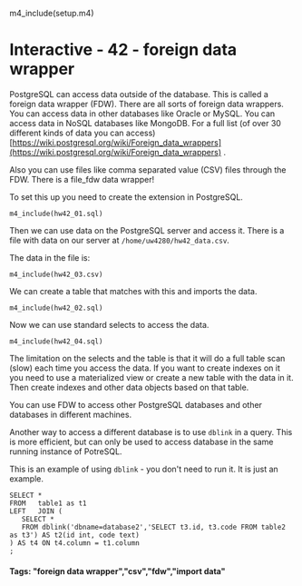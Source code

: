 
m4_include(setup.m4)

# Interactive - 42 - foreign data wrapper

PostgreSQL can access data outside of the database.  This is called a foreign data wrapper (FDW).   There are all sorts of foreign data
wrappers.  You can access data in other databases like Oracle or MySQL.  You can access
data in NoSQL databases like MongoDB.     For a full list (of over 30 different kinds of data you can access)
[https://wiki.postgresql.org/wiki/Foreign_data_wrappers](https://wiki.postgresql.org/wiki/Foreign_data_wrappers) .

Also you can use files like comma separated value (CSV) files through the FDW.  There is a file_fdw data wrapper!

To set this up you need to create the extension in PostgreSQL.

```
m4_include(hw42_01.sql)
```

Then we can use data on the PostgreSQL server and access it.   There is a file with data on our server at `/home/uw4280/hw42_data.csv`.


The data in the file is:
```
m4_include(hw42_03.csv)
```

We can create a table that matches with this and imports the data.

```
m4_include(hw42_02.sql)
```

Now we can use standard selects to access the data.

```
m4_include(hw42_04.sql)
```

The limitation on the selects and the table is that it will do a full table scan (slow)
each time you access the data.  If you want to create indexes on it you need to use
a materialized view or create a new table with the data in it.  Then create indexes
and other data objects based on that table.

You can use FDW to access other PostgreSQL databases and other databases in different
machines.

Another way to access a different database is to use `dblink` in a query.  This is
more efficient, but can only be used to access database in the same running instance
of PotreSQL.  

This is an example of using `dblink` - you don't need to run it.  It is just an example.

```
SELECT * 
FROM   table1 as t1 
LEFT   JOIN (
   SELECT *
   FROM dblink('dbname=database2','SELECT t3.id, t3.code FROM table2 as t3') AS t2(id int, code text)
) AS t4 ON t4.column = t1.column
;
```













#### Tags: "foreign data wrapper","csv","fdw","import data"




